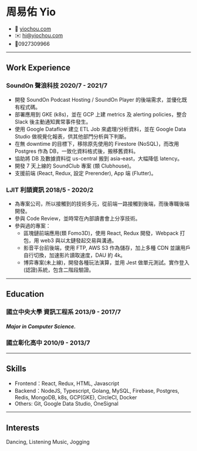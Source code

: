 <!-- The (first) h1 will be used as the <title> of the HTML page -->
# 周易佑 Yio

<!-- The unordered list immediately after the h1 will be formatted on a single
line. It is intended to be used for contact details -->
- <span>🏡</span> [yiochou.com](http://yiochou.com)
- <span>✉️</span> <hi@yiochou.com>
- <span>📱</span>0927309966

<!-- The paragraph after the h1 and ul and before the first h2 is optional. It
is intended to be used for a short summary. -->

---

## Work Experience

<!-- You have to wrap the "left" and "right" half of these headings in spans by
hand -->
### <span> SoundOn 聲浪科技 </span> 2020/7 - 2021/7
  - 開發 SoundOn Podcast Hosting / SoundOn Player 的後端需求，並優化既有程式碼。
  - 部署應用到 GKE (k8s)，並在 GCP 上建 metrics 及 alerting policies，整合 Slack 後主動通知異常事件發生。
  - 使用 Google Dataflow 建立 ETL Job 來處理/分析資料，並在 Google Data Studio 做視覺化報表，供其他部門分析與下判斷。
  - 在無 downtime 的目標下，移除原先使用的 Firestore (NoSQL)，而改用 Postgres 作為 DB，一致化資料格式後，搬移舊資料。
  - 協助將 DB 及數據資料從 us-central 搬到 asia-east，大幅降低 latency。
  - 開發 7 天上線的 SoundClub 專案 (類 Clubhouse)。
  - 支援前端 (React, Redux, 設定 Prerender), App 端 (Flutter)。

### <span> LJIT 利頡資訊 </span> 2018/5 - 2020/2
  - 為專案公司，所以接觸到的技術多元，從前端一路接觸到後端，而後專職後端開發。
  - 參與 Code Review，並時常在內部讀書會上分享技術。
  - 參與過的專案：
    - 區塊鏈前端應用(類 Fomo3D)，使用 React, Redux 開發，Webpack 打包，用 web3 與以太鏈發起交易與溝通。
    - 影音平台前後端，使用 FTP, AWS S3 作為儲存，加上多種 CDN 並讓用戶自行切換，加速影片讀取速度，DAU 約 4k。
    - 博弈專案(未上線)，開發各種玩法演算，並用 Jest 做單元測試。實作登入(認證)系統，包含二階段驗證。

---
## Education
### <span> 國立中央大學 資訊工程系 </span> 2013/9 - 2017/7
##### Major in **Computer Science**.
### <span> 國立彰化高中 </span> 2010/9 - 2013/7

---

## Skills
 - Frontend：React, Redux, HTML, Javascript
 - Backend：NodeJS, Typescript, Golang, MySQL, Firebase, Postgres, Redis, MongoDB, k8s, GCP(GKE), CircleCI, Docker
 - Others:  Git, Google Data Studio, OneSignal

---

## Interests
Dancing, Listening Music, Jogging
